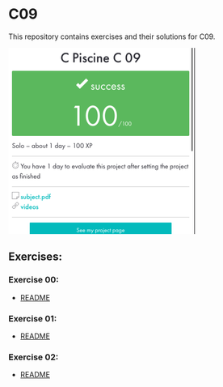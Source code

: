 # C09

This repository contains exercises and their solutions for C09.

![C09](../../../Assets%20for%20README/C09.png)

## Exercises:

### Exercise 00:
- [README](ex00/README.md)

### Exercise 01: 
- [README](ex01/README.md)

### Exercise 02:
- [README](ex02/README.md)